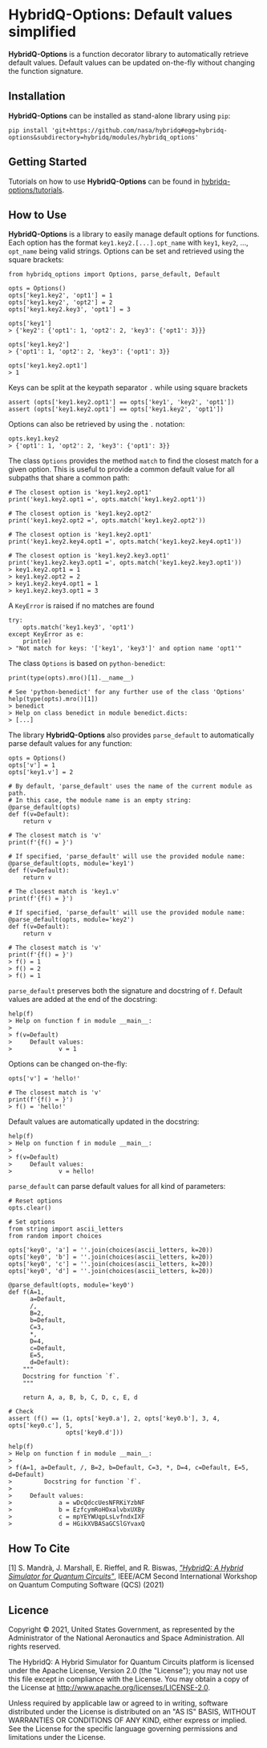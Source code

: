 # HybridQ-Options: Default values simplified

**HybridQ-Options** is a function decorator library to automatically retrieve
default values. Default values can be updated on-the-fly without changing the
function signature.

## Installation

**HybridQ-Options** can be installed as stand-alone library using `pip`:
```
pip install 'git+https://github.com/nasa/hybridq#egg=hybridq-options&subdirectory=hybridq/modules/hybridq_options'
```

## Getting Started

Tutorials on how to use **HybridQ-Options** can be found in
[hybridq-options/tutorials](https://github.com/nasa/hybridq/tree/main/hybridq/modules/hybridq_options/tutorials).

## How to Use


**HybridQ-Options** is a library to easily manage default options for functions.
Each option has the format `key1.key2.[...].opt_name` with
`key1`, `key2`, ..., `opt_name` being valid strings. Options can be set and
retrieved using the square brackets:

```
from hybridq_options import Options, parse_default, Default

opts = Options()
opts['key1.key2', 'opt1'] = 1
opts['key1.key2', 'opt2'] = 2
opts['key1.key2.key3', 'opt1'] = 3

opts['key1']
> {'key2': {'opt1': 1, 'opt2': 2, 'key3': {'opt1': 3}}}

opts['key1.key2']
> {'opt1': 1, 'opt2': 2, 'key3': {'opt1': 3}}

opts['key1.key2.opt1']
> 1
```
Keys can be split at the keypath separator `.` while using square brackets
```
assert (opts['key1.key2.opt1'] == opts['key1', 'key2', 'opt1'])
assert (opts['key1.key2.opt1'] == opts['key1.key2', 'opt1'])
```
Options can also be retrieved by using the `.` notation:
```
opts.key1.key2
> {'opt1': 1, 'opt2': 2, 'key3': {'opt1': 3}}
```
The class `Options` provides the method `match` to find the closest match
for a given option. This is useful to provide a common default value for
all subpaths that share a common path:
```
# The closest option is 'key1.key2.opt1'
print('key1.key2.opt1 =', opts.match('key1.key2.opt1'))

# The closest option is 'key1.key2.opt2'
print('key1.key2.opt2 =', opts.match('key1.key2.opt2'))

# The closest option is 'key1.key2.opt1'
print('key1.key2.key4.opt1 =', opts.match('key1.key2.key4.opt1'))

# The closest option is 'key1.key2.key3.opt1'
print('key1.key2.key3.opt1 =', opts.match('key1.key2.key3.opt1'))
> key1.key2.opt1 = 1
> key1.key2.opt2 = 2
> key1.key2.key4.opt1 = 1
> key1.key2.key3.opt1 = 3
```
A `KeyError` is raised if no matches are found
```
try:
    opts.match('key1.key3', 'opt1')
except KeyError as e:
    print(e)
> "Not match for keys: '['key1', 'key3']' and option name 'opt1'"
```
The class `Options` is based on `python-benedict`:
```
print(type(opts).mro()[1].__name__)

# See 'python-benedict' for any further use of the class 'Options'
help(type(opts).mro()[1])
> benedict
> Help on class benedict in module benedict.dicts:
> [...]
```
The library **HybridQ-Options** also provides `parse_default` to automatically
parse default values for any function:
```
opts = Options()
opts['v'] = 1
opts['key1.v'] = 2

# By default, 'parse_default' uses the name of the current module as path.
# In this case, the module name is an empty string:
@parse_default(opts)
def f(v=Default):
    return v

# The closest match is 'v'
print(f'{f() = }')

# If specified, 'parse_default' will use the provided module name:
@parse_default(opts, module='key1')
def f(v=Default):
    return v

# The closest match is 'key1.v'
print(f'{f() = }')

# If specified, 'parse_default' will use the provided module name:
@parse_default(opts, module='key2')
def f(v=Default):
    return v

# The closest match is 'v'
print(f'{f() = }')
> f() = 1
> f() = 2
> f() = 1
```
`parse_default` preserves both the signature and docstring of `f`.
Default values are added at the end of the docstring:
```
help(f)
> Help on function f in module __main__:
>
> f(v=Default)
>     Default values:
>             v = 1
```
Options can be changed on-the-fly:
```
opts['v'] = 'hello!'

# The closest match is 'v'
print(f'{f() = }')
> f() = 'hello!'
```
Default values are automatically updated in the docstring:
```
help(f)
> Help on function f in module __main__:
>
> f(v=Default)
>     Default values:
>             v = hello!
```

`parse_default` can parse default values for all kind of parameters:
```
# Reset options
opts.clear()

# Set options
from string import ascii_letters
from random import choices

opts['key0', 'a'] = ''.join(choices(ascii_letters, k=20))
opts['key0', 'b'] = ''.join(choices(ascii_letters, k=20))
opts['key0', 'c'] = ''.join(choices(ascii_letters, k=20))
opts['key0', 'd'] = ''.join(choices(ascii_letters, k=20))

@parse_default(opts, module='key0')
def f(A=1,
      a=Default,
      /,
      B=2,
      b=Default,
      C=3,
      *,
      D=4,
      c=Default,
      E=5,
      d=Default):
    """
    Docstring for function `f`.
    """

    return A, a, B, b, C, D, c, E, d

# Check
assert (f() == (1, opts['key0.a'], 2, opts['key0.b'], 3, 4, opts['key0.c'], 5,
                opts['key0.d']))

help(f)
> Help on function f in module __main__:
>
> f(A=1, a=Default, /, B=2, b=Default, C=3, *, D=4, c=Default, E=5, d=Default)
>         Docstring for function `f`.
>
>     Default values:
>             a = wDcQdccUesNFRKiYzbNF
>             b = EzfcymRoHOxalvbxUXBy
>             c = mpYEYWUqpLsLvfndxIXF
>             d = HGikXVBASaGCSlGYvaxQ
```

## How To Cite

[1] S. Mandrà, J. Marshall, E. Rieffel, and R. Biswas, [*"HybridQ: A Hybrid
Simulator for Quantum Circuits"*](https://doi.org/10.1109/QCS54837.2021.00015),
IEEE/ACM Second International Workshop on Quantum Computing Software (QCS)
(2021)

## Licence

Copyright © 2021, United States Government, as represented by the Administrator
of the National Aeronautics and Space Administration. All rights reserved.

The HybridQ: A Hybrid Simulator for Quantum Circuits platform is licensed under
the Apache License, Version 2.0 (the "License"); you may not use this file
except in compliance with the License. You may obtain a copy of the License at
http://www.apache.org/licenses/LICENSE-2.0.

Unless required by applicable law or agreed to in writing, software distributed
under the License is distributed on an "AS IS" BASIS, WITHOUT WARRANTIES OR
CONDITIONS OF ANY KIND, either express or implied. See the License for the
specific language governing permissions and limitations under the License.
